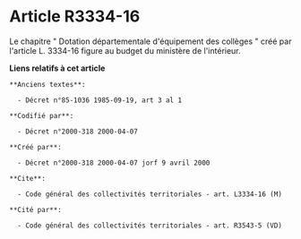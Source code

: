 # Article R3334-16

Le chapitre " Dotation départementale d'équipement des collèges " créé par l'article L. 3334-16 figure au budget du ministère
de l'intérieur.

**Liens relatifs à cet article**

	**Anciens textes**:

	  - Décret n°85-1036 1985-09-19, art 3 al 1

	**Codifié par**:

	  - Décret n°2000-318 2000-04-07

	**Créé par**:

	  - Décret n°2000-318 2000-04-07 jorf 9 avril 2000

	**Cite**:

	  - Code général des collectivités territoriales - art. L3334-16 (M)

	**Cité par**:

	  - Code général des collectivités territoriales - art. R3543-5 (VD)
